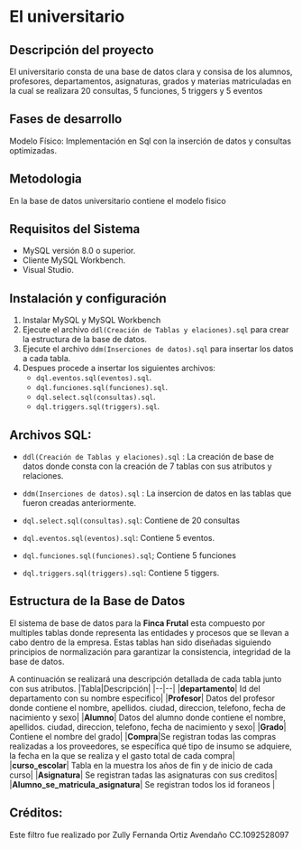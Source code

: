 # El universitario 

## Descripción del proyecto

El universitario consta de una base de datos clara y consisa de los alumnos, profesores, departamentos, asignaturas, grados y materias matriculadas en la cual se realizara 20 consultas, 5 funciones, 5 triggers y 5 eventos 

## Fases de desarrollo

Modelo Físico: Implementación en Sql con la inserción de datos y consultas optimizadas.

## Metodologia

En la base de datos universitario contiene el modelo fisico 

## Requisitos del Sistema

- MySQL versión 8.0 o superior.
- Cliente MySQL Workbench.
- Visual Studio.

## Instalación y configuración

1. Instalar MySQL y MySQL Workbench
2. Ejecute el archivo `ddl(Creación de Tablas y elaciones).sql` para crear la estructura de la base de datos.
3. Ejecute el archivo `ddm(Inserciones de datos).sql` para insertar los datos a cada tabla.
4. Despues procede a insertar los siguientes archivos:
    - `dql.eventos.sql(eventos).sql`.
    - `dql.funciones.sql(funciones).sql`.
    - `dql.select.sql(consultas).sql`.
    - `dql.triggers.sql(triggers).sql`.

## Archivos SQL:

* `ddl(Creación de Tablas y elaciones).sql` : La creación de base de datos donde consta con la creación de 7 tablas con sus atributos y relaciones.

* `ddm(Inserciones de datos).sql` : La insercion de datos en las tablas que fueron creadas anteriormente.

* `dql.select.sql(consultas).sql`: Contiene de 20 consultas

* `dql.eventos.sql(eventos).sql`: Contiene 5 eventos.

* `dql.funciones.sql(funciones).sql`; Contiene 5 funciones 

* `dql.triggers.sql(triggers).sql`: Contiene 5 tiggers.

## Estructura de la Base de Datos

El sistema de base de datos para la **Finca Frutal** esta compuesto por multiples tablas donde representa las entidades y procesos que se llevan a cabo dentro de la empresa. Estas tablas han sido diseñadas siguiendo principios de normalización para garantizar la consistencia, integridad de la base de datos.

A continuación se realizará una descripción detallada de cada tabla junto con sus atributos. 
|Tabla|Descripción|
|--|--|
|**departamento**| Id del departamento con su nombre especifico|
|**Profesor**| Datos del profesor donde contiene el nombre, apellidos. ciudad, direccion, telefono, fecha de nacimiento y sexo|
|**Alumno**| Datos del alumno donde contiene el nombre, apellidos. ciudad, direccion, telefono, fecha de nacimiento y sexo|
|**Grado**| Contiene el nombre del grado|
|**Compra**|Se registran todas las compras realizadas a los proveedores, se específica qué tipo de insumo se adquiere, la fecha en la que se realiza y el gasto total de cada compra|
|**curso_escolar**| Tabla en la muestra los años de fin y de inicio de cada curso|
|**Asignatura**| Se registran tadas las asignaturas con sus creditos|
|**Alumno_se_matricula_asignatura**| Se registran todos los id foraneos |

## Créditos: 

Este filtro fue realizado por Zully Fernanda Ortiz Avendaño CC.1092528097


